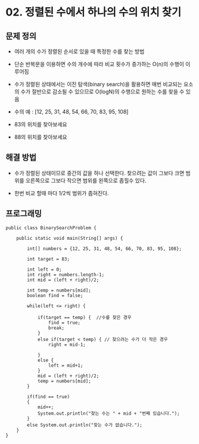 # 02. 정렬된 수에서 하나의 수의 위치 찾기

## 문제 정의

- 여러 개의 수가 정렬된 순서로 있을 때 특정한 수를 찾는 방법

- 단순 반복문을 이용하면 수의 개수에 따라 비교 횟수가 증가하는 O(n)의 수행이 이루어짐

- 수가 정렬된 상태에서는 이진 탐색(binary search)을 활용하면 매번 비교되는 요소의 수가 절반으로 감소될 수 있으므로 O(logN)의 수행으로 원하는 수를 찾을 수 있음

- 수의 예 : [12, 25, 31, 48, 54, 66, 70, 83, 95, 108]

- 83의 위치를 찾아보세요

- 88의 위치를 찾아보세요

## 해결 방법

- 수가 정렬된 상태이므로 중간의 값을 하나 선택한다. 찾으려는 값이 그보다 크면 범위를 오른쪽으로 그보다 작으면 범위를 왼쪽으로 좁힐수 있다.

- 한번 비교 할때 마다 1/2씩 범위가 좁혀진다.

## 프로그래밍
```
public class BinarySearchProblem {

	public static void main(String[] args) {

		int[] numbers = {12, 25, 31, 48, 54, 66, 70, 83, 95, 108};
		
		int target = 83;
		 
		int left = 0;
		int right = numbers.length-1;
		int mid = (left + right)/2;
		
		int temp = numbers[mid];
		boolean find = false;
		
		while(left <= right) {
			
			if(target == temp) {  //수를 찾은 경우
				find = true;
				break;
			}
			else if(target < temp) { // 찾으려는 수가 더 작은 경우
				right = mid-1;
				
			}
			else {
				left = mid+1;
			}
			mid = (left + right)/2;
			temp = numbers[mid];
		}
		
		if(find == true) 
		{
			mid++;
			System.out.println("찾는 수는 " + mid + "번째 있습니다.");
		}
		else System.out.println("찾는 수가 없습니다.");
	}
}
```
